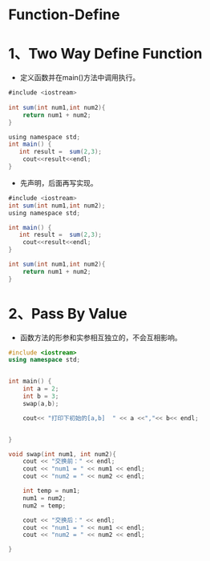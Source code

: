 # Function-Define

# 1、Two Way Define Function



- 定义函数并在main()方法中调用执行。

```java
#include <iostream>
    
int sum(int num1,int num2){
    return num1 + num2;
}

using namespace std;
int main() {
   int result =  sum(2,3);
    cout<<result<<endl;
}

```

- 先声明，后面再写实现。

```java
#include <iostream>
int sum(int num1,int num2);
using namespace std;

int main() {
   int result =  sum(2,3);
    cout<<result<<endl;
}

int sum(int num1,int num2){
    return num1 + num2;
}

```

# 2、Pass By Value

- 函数方法的形参和实参相互独立的，不会互相影响。

```c++
#include <iostream>
using namespace std;


int main() {
    int a = 2;
    int b = 3;
    swap(a,b);

    cout<< "打印下初始的[a,b]  " << a <<","<< b<< endl;


}

void swap(int num1, int num2){
    cout << "交换前：" << endl;
    cout << "num1 = " << num1 << endl;
    cout << "num2 = " << num2 << endl;

    int temp = num1;
    num1 = num2;
    num2 = temp;

    cout << "交换后：" << endl;
    cout << "num1 = " << num1 << endl;
    cout << "num2 = " << num2 << endl;

}

```

